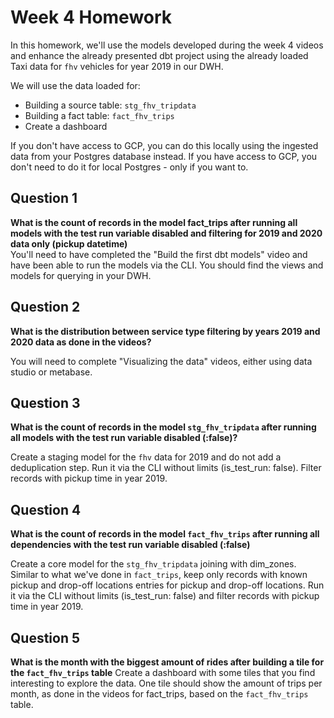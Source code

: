 # Week 4 Homework

In this homework, we'll use the models developed during the week 4 videos and enhance the already presented dbt project using the already loaded Taxi data for `fhv` vehicles for year 2019 in our DWH.

We will use the data loaded for:

* Building a source table: `stg_fhv_tripdata`
* Building a fact table: `fact_fhv_trips`
* Create a dashboard

If you don't have access to GCP, you can do this locally using the ingested data from your Postgres database
instead. If you have access to GCP, you don't need to do it for local Postgres -
only if you want to.

## Question 1

**What is the count of records in the model fact_trips after running all models with the test run variable disabled and filtering for 2019 and 2020 data only (pickup datetime)**  
You'll need to have completed the "Build the first dbt models" video and have been able to run the models via the CLI.
You should find the views and models for querying in your DWH.

## Question 2

**What is the distribution between service type filtering by years 2019 and 2020 data as done in the videos?**

You will need to complete "Visualizing the data" videos, either using data studio or metabase.

## Question 3

**What is the count of records in the model `stg_fhv_tripdata` after running all models with the test run variable disabled (:false)?**  

Create a staging model for the `fhv` data for 2019 and do not add a deduplication step. Run it via the CLI without limits (is_test_run: false).
Filter records with pickup time in year 2019.

## Question 4

**What is the count of records in the model `fact_fhv_trips` after running all dependencies with the test run variable disabled (:false)**  

Create a core model for the `stg_fhv_tripdata` joining with dim_zones.
Similar to what we've done in `fact_trips`, keep only records with known pickup and drop-off locations entries for pickup and drop-off locations.
Run it via the CLI without limits (is_test_run: false) and filter records with pickup time in year 2019.

## Question 5

**What is the month with the biggest amount of rides after building a tile for the `fact_fhv_trips` table**
Create a dashboard with some tiles that you find interesting to explore the data. One tile should show the amount of trips per month, as done in the videos for fact_trips, based on the `fact_fhv_trips` table.
